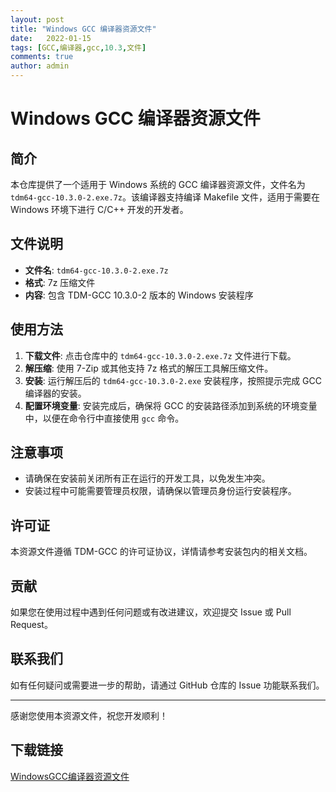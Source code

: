 ```yaml
---
layout: post
title: "Windows GCC 编译器资源文件"
date:   2022-01-15
tags: [GCC,编译器,gcc,10.3,文件]
comments: true
author: admin
---
```

# Windows GCC 编译器资源文件

## 简介

本仓库提供了一个适用于 Windows 系统的 GCC 编译器资源文件，文件名为 `tdm64-gcc-10.3.0-2.exe.7z`。该编译器支持编译 Makefile 文件，适用于需要在 Windows 环境下进行 C/C++ 开发的开发者。

## 文件说明

- **文件名**: `tdm64-gcc-10.3.0-2.exe.7z`
- **格式**: 7z 压缩文件
- **内容**: 包含 TDM-GCC 10.3.0-2 版本的 Windows 安装程序

## 使用方法

1. **下载文件**: 点击仓库中的 `tdm64-gcc-10.3.0-2.exe.7z` 文件进行下载。
2. **解压缩**: 使用 7-Zip 或其他支持 7z 格式的解压工具解压缩文件。
3. **安装**: 运行解压后的 `tdm64-gcc-10.3.0-2.exe` 安装程序，按照提示完成 GCC 编译器的安装。
4. **配置环境变量**: 安装完成后，确保将 GCC 的安装路径添加到系统的环境变量中，以便在命令行中直接使用 `gcc` 命令。

## 注意事项

- 请确保在安装前关闭所有正在运行的开发工具，以免发生冲突。
- 安装过程中可能需要管理员权限，请确保以管理员身份运行安装程序。

## 许可证

本资源文件遵循 TDM-GCC 的许可证协议，详情请参考安装包内的相关文档。

## 贡献

如果您在使用过程中遇到任何问题或有改进建议，欢迎提交 Issue 或 Pull Request。

## 联系我们

如有任何疑问或需要进一步的帮助，请通过 GitHub 仓库的 Issue 功能联系我们。

---

感谢您使用本资源文件，祝您开发顺利！

## 下载链接

[WindowsGCC编译器资源文件](https://pan.quark.cn/s/fa793a74078b)